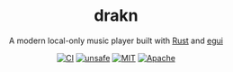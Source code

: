 <div align="center">

# drakn

A modern local-only music player built with [Rust](https://github.com/rust-lang/rust) and [egui](https://github.com/emilk/egui)

[![CI][s1]][l1] [![unsafe][s2]][l2] [![MIT][s3]][l3] [![Apache][s4]][l4]

[s1]: https://github.com/Xithrius/drakn/actions/workflows/ci.yml/badge.svg
[l1]: https://github.com/Xithrius/drakn/actions/workflows/ci.yml

[s2]: https://img.shields.io/badge/unsafe-forbidden-success.svg
[l2]: https://github.com/rust-secure-code/safety-dance/

[s3]: https://img.shields.io/badge/license-MIT-blue.svg
[l3]: https://github.com/Xithrius/drakn/blob/main/LICENSE-MIT

[s4]: https://img.shields.io/badge/license-Apache-blue.svg
[l4]: https://github.com/Xithrius/drakn/blob/main/LICENSE-APACHE

</div>
